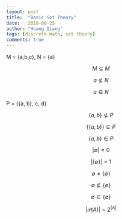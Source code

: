 ```yaml
---
layout: post
title:  "Basic Set Theory"
date:   2018-08-25
author: "Huang Qiang"
tags: [discrete math, set theory]
comments: true
---
```


M = {a,b,c}, N = {a}

$$M \subseteq M$$

$$a \not\subseteq N$$

$$a \in N$$

P = {{a, b}, c, d}

$$\{a, b\} \not\subseteq P$$

$$\{\{{a, b}\}\} \subseteq P$$

$$\{a, b\} \in P$$

$$|\emptyset| = 0$$

$$|\{\emptyset\}| = 1$$

$$\emptyset \not= \{\emptyset\}$$

$$\emptyset \not\subseteq \{\emptyset\}$$

$$\emptyset \in \{\emptyset\}$$

$$|\mathcal{P}(A)| = 2^{|A|}$$